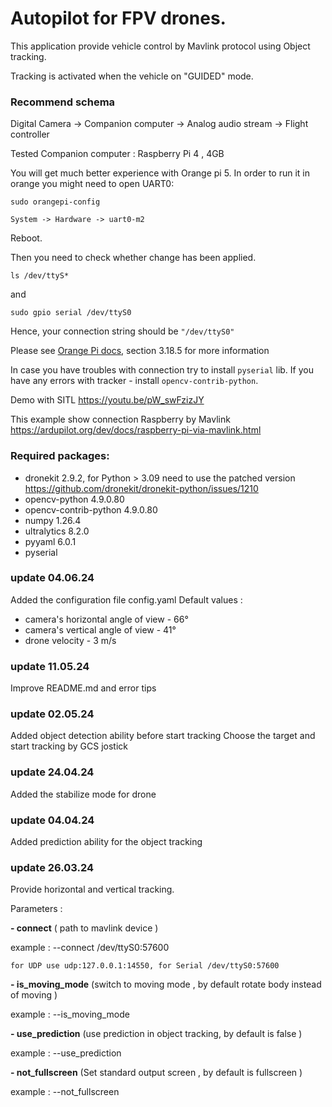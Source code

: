 # Autopilot for FPV drones.
This application provide vehicle control by Mavlink protocol using Object tracking.

Tracking is activated when the vehicle on "GUIDED" mode.

### Recommend schema
Digital Camera -> Companion computer -> Analog audio stream -> Flight controller 

Tested Companion computer : Raspberry Pi 4 , 4GB

You will get much better experience with Orange pi 5.
In order to run it in orange you might need to open UART0:
```
sudo orangepi-config
```
```
System -> Hardware -> uart0-m2

```
Reboot.

Then you need to check whether change has been applied.
```
ls /dev/ttyS*
```
and
```
sudo gpio serial /dev/ttyS0
```
Hence, your connection string should be `"/dev/ttyS0"`

Please see [Orange Pi docs](https://drive.google.com/drive/folders/1Bre2q0bGgXQuQlYaYDMvwstpvtHLmcgX), section 3.18.5 for more information

In case you have troubles with connection try to install `pyserial` lib. If you have any errors with tracker - install `opencv-contrib-python`.


Demo with SITL
https://youtu.be/pW_swFzizJY

This example show connection Raspberry by Mavlink 
https://ardupilot.org/dev/docs/raspberry-pi-via-mavlink.html

### Required packages:
- dronekit              2.9.2, for Python > 3.09 need to use the patched version
  https://github.com/dronekit/dronekit-python/issues/1210
- opencv-python 4.9.0.80
- opencv-contrib-python 4.9.0.80
- numpy                 1.26.4
- ultralytics		8.2.0
- pyyaml		6.0.1
- pyserial

### update 04.06.24
Added the configuration file config.yaml
Default values :
 - camera's horizontal angle of view  - 66° 
 - camera's vertical angle of view  - 41° 
 - drone velocity - 3 m/s


### update 11.05.24
Improve README.md and error tips

### update 02.05.24
Added object detection ability before start tracking
Choose the target and start tracking by GCS jostick 

### update 24.04.24
Added the stabilize mode for drone

### update 04.04.24
Added prediction ability for the object tracking

### update 26.03.24
Provide horizontal and vertical tracking.


Parameters :

  **- connect** ( path to mavlink device )
  
  example : --connect /dev/ttyS0:57600

	for UDP use udp:127.0.0.1:14550, for Serial /dev/ttyS0:57600
  
  **- is_moving_mode** (switch to moving mode , by default rotate body instead of moving )
  
  example : --is_moving_mode
  
  **- use_prediction** (use prediction in object tracking, by default is false )

  example : --use_prediction

  **- not_fullscreen** (Set standard output screen , by default is fullscreen )

  example : --not_fullscreen
